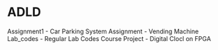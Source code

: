 # ADLD
Assignment1 - Car Parking System
Assignment - Vending Machine
Lab_codes - Regular Lab Codes
Course Project - Digital Clocl on FPGA
